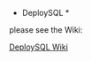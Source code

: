 * DeploySQL *

please see the Wiki:

[DeploySQL Wiki](https://bitbucket.org/str/deploysql/wiki/Home)
